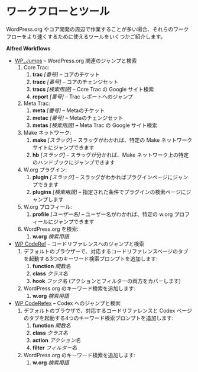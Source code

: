 <!--
# Workflows &amp; Tools
-->

# ワークフローとツール

<!--
If you find yourself working in and around WordPress.org and core development a lot, here are some tools you can use to make those workflows faster.
-->

WordPress.org やコア開発の周辺で作業することが多い場合、それらのワークフローをより速くするために使えるツールをいくつかご紹介します。

**Alfred Workflows**

<!--
*   [WP\_Jumps](https://cloudup.com/i4c5tNXv-Eb) – WordPress.org-related Jumps + Search
    1.  Core Trac:
        1.  **trac** *\[number\] –* Core ticket
        2.  **tracc** *\[number\]* – Core changeset
        3.  **tracs** *\[search terms\]* – Google site search for Core Trac
        4.  **report** *\[number\] –* Trac report jump
    2.  Meta Trac:
        1.  **meta** *\[number\]* – Meta ticket
        2.  **metac** *\[number\]* – Meta changeset
        3.  **metas** *\[search terms\] **–*** Google site search for Meta Trac
    3.  Make network:
        1.  **make** *\[slug\]* – Jump to a specific Make network site if you know the slug
        2.  **hb** *\[slug\] –* Jump to a specific handbook on the Make network if you know the slug
    4.  W.org Plugins:
        1.  **plugin** *\[slug\] –* Jump to a plugin page if you know the slug
        2.  **plugins** *\[search terms\]* – Jump to a plugins search page with the given terms
    5.  W.org Profiles:
        1.  **profile** *\[username\] –* Jump to a specific w.org profile if you know the username
    6.  WordPress.org search:
        1.  **w.org** *your search terms*
*   [WP CodeRef](https://cloudup.com/cO-r0c3vmTb) – Code Reference Jumps + Search
    1.  Adds three keyword search prompts that launch tabs for corresponding Code Reference pages in your default browser:
        1.  **function** *function\_name*
        2.  **class** *class\_name*
        3.  **hook** *hook\_name* (covers both actions and filters)
    2.  Adds a WordPress.org search keyword:
        1.  **w.org** *your search terms*
*   [WP CodeRefex](https://cloudup.com/cFGHA7za8ti) – Codex Jumps + Search
    1.  Adds four keyword search prompts that launch tabs for corresponding Code Reference & Codex Pages in your default browser:
        1.  **function** *function\_name*
        2.  **class** *class\_name*
        3.  **action** *action\_name*
        4.  **filter** *filter\_name*
    2.  Adds a WordPress.org search keyword:
        1.  **w.org** *your search terms*
-->

*   [WP\_Jumps](https://cloudup.com/i4c5tNXv-Eb) – WordPress.org 関連のジャンプと検索
    1.  Core Trac:
        1.  **trac** *\[番号\] –* コアのチケット
        2.  **tracc** *\[番号\]* – コアのチェンジセット
        3.  **tracs** *\[検索用語\]* – Core Trac の Google サイト検索
        4.  **report** *\[番号\] –* Trac レポートへのジャンプ
    2.  Meta Trac:
        1.  **meta** *\[番号\]* – Metaのチケット
        2.  **metac** *\[番号\]* – Metaのチェンジセット
        3.  **metas** *\[検索用語\] **–*** Meta Trac の Google サイト検索
    3.  Make ネットワーク:
        1.  **make** *\[スラッグ\]* – スラッグがわかれば、特定の Make ネットワークサイトにジャンプできます
        2.  **hb** *\[スラッグ\] –* スラッグが分かれば、Make ネットワーク上の特定のハンドブックにジャンプできます
    4.  W.org プラグイン:
        1.  **plugin** *\[スラッグ\] –* スラッグがわかればプラグインページにジャンプできます
        2.  **plugins** *\[検索用語\]* – 指定された条件でプラグインの検索ページにジャンプします
    5.  W.org プロフィール:
        1.  **profile** *\[ユーザー名\] –* ユーザー名がわかれば、特定の w.org プロフィールにジャンプできます
    6.  WordPress.org を検索:
        1.  **w.org** *検索用語*
*   [WP CodeRef](https://cloudup.com/cO-r0c3vmTb) – コードリファレンスへのジャンプと検索
    1.  デフォルトのブラウザーで、対応するコードリファレンスページのタブを起動する3つのキーワード検索プロンプトを追加します:
        1.  **function** *関数名*
        2.  **class** *クラス名*
        3.  **hook** *フック名* (アクションとフィルターの両方をカバーします)
    2.  WordPress.org のキーワード検索を追加します:
        1.  **w.org** *検索用語*
*   [WP CodeRefex](https://cloudup.com/cFGHA7za8ti) – Codex へのジャンプと検索
    1.  デフォルトのブラウザで、対応するコードリファレンスと Codex ページのタブを起動する4つのキーワード検索プロンプトを追加します:
        1.  **function** *関数名*
        2.  **class** *クラス名*
        3.  **action** *アクション名*
        4.  **filter** *フィルター名*
    2.  WordPress.org のキーワード検索を追加します:
        1.  **w.org** *検索用語*
